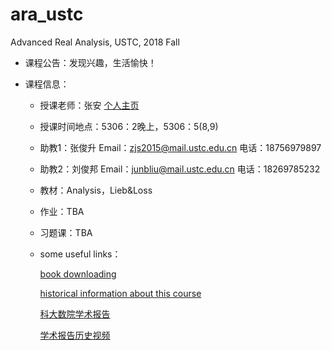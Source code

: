 # ara_ustc
Advanced Real Analysis, USTC, 2018 Fall

* 课程公告：发现兴趣，生活愉快！

* 课程信息：

  * 授课老师：张安 [个人主页](https://sites.google.com/site/ananthonyzhang)

  * 授课时间地点：5306：2晚上，5306：5(8,9)

  * 助教1：张俊升 Email：zjs2015@mail.ustc.edu.cn 电话：18756979897

  * 助教2：刘俊邦 Email：junbliu@mail.ustc.edu.cn 电话：18269785232

  * 教材：Analysis，Lieb&Loss

  * 作业：TBA

  * 习题课：TBA

  * some useful links：

    [book downloading](http://b-ok.org/)

    [historical information about this course](http://home.ustc.edu.cn/~yx3x/TA.html)
    
    [科大数院学术报告](http://math.ustc.edu.cn/new/list.php?fid=35)
    
    [学术报告历史视频](http://wlkt.ustc.edu.cn/)
    
    
    



